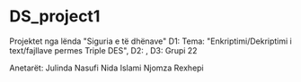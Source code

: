 # DS_project1
Projektet nga lënda "Siguria e të dhënave"
D1: Tema: "Enkriptimi/Dekriptimi i text/fajllave permes Triple DES", 
D2:  ,
D3:
Grupi 22

Anetarët:
Julinda Nasufi
Nida Islami 
Njomza Rexhepi

